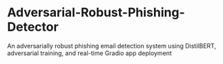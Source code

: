 # Adversarial-Robust-Phishing-Detector
An adversarially robust phishing email detection system using DistilBERT, adversarial training, and real-time Gradio app deployment
